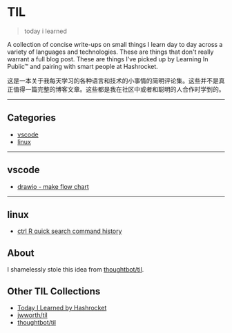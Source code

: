 # TIL
> today i learned

A collection of concise write-ups on small things I learn day to day across a variety of languages and technologies. These are things that don't really warrant a full blog post. These are things I've picked up by Learning In Public™ and pairing with smart people at Hashrocket.


这是一本关于我每天学习的各种语言和技术的小事情的简明评论集。这些并不是真正值得一篇完整的博客文章。这些都是我在社区中或者和聪明的人合作时学到的。


---
## Categories
* [vscode](#vscode)
* [linux](#linux)

---
## vscode

- [drawio - make  flow chart ](https://github.com/cuixiaorui/til/blob/master/vscode/drawio%20-%20make%20%20flow%20chart%20.md)

--- 
## linux

- [ctrl R quick search command history]()

## About

I shamelessly stole this idea from
[thoughtbot/til](https://github.com/thoughtbot/til).

## Other TIL Collections

* [Today I Learned by Hashrocket](https://til.hashrocket.com)
* [jwworth/til](https://github.com/jwworth/til)
* [thoughtbot/til](https://github.com/thoughtbot/til)



